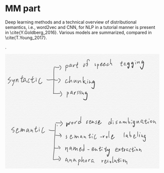 # MM part




Deep learning methods and a technical overview of distributional semantics, i.e., word2vec and CNN, for NLP in a tutorial manner is present in \cite{Y.Goldberg\_2016}.
Various models are summarized, compared in \cite{T.Young\_2017}.



.

![](/assets/syntactic_semantic.jpg)

















